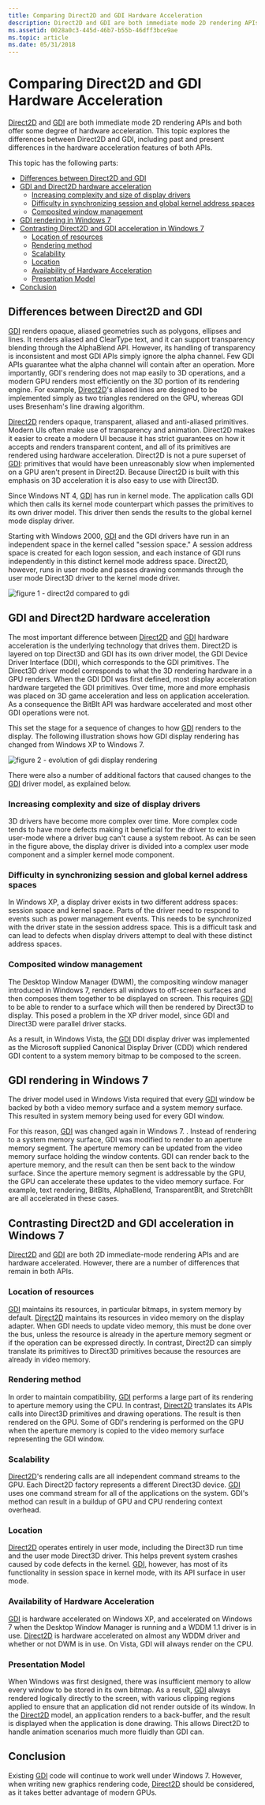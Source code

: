 ```yaml
---
title: Comparing Direct2D and GDI Hardware Acceleration
description: Direct2D and GDI are both immediate mode 2D rendering APIs and both offer some degree of hardware acceleration.
ms.assetid: 0028a0c3-445d-46b7-b55b-46dff3bce9ae
ms.topic: article
ms.date: 05/31/2018
---
```


# Comparing Direct2D and GDI Hardware Acceleration

[Direct2D](./direct2d-portal.md) and [GDI](/windows/desktop/gdi/windows-gdi) are both immediate mode 2D rendering APIs and both offer some degree of hardware acceleration. This topic explores the differences between Direct2D and GDI, including past and present differences in the hardware acceleration features of both APIs.

This topic has the following parts:

-   [Differences between Direct2D and GDI](#differences-between-direct2d-and-gdi)
-   [GDI and Direct2D hardware acceleration](#gdi-and-direct2d-hardware-acceleration)
    -   [Increasing complexity and size of display drivers](#increasing-complexity-and-size-of-display-drivers)
    -   [Difficulty in synchronizing session and global kernel address spaces](#difficulty-in-synchronizing-session-and-global-kernel-address-spaces)
    -   [Composited window management](#composited-window-management)
-   [GDI rendering in Windows 7](#gdi-rendering-in-windows-7)
-   [Contrasting Direct2D and GDI acceleration in Windows 7](#contrasting-direct2d-and-gdi-acceleration-in-windows-7)
    -   [Location of resources](#location-of-resources)
    -   [Rendering method](#rendering-method)
    -   [Scalability](#scalability)
    -   [Location](#location-of-resources)
    -   [Availability of Hardware Acceleration](#availability-of-hardware-acceleration)
    -   [Presentation Model](#presentation-model)
-   [Conclusion](#conclusion)

## Differences between Direct2D and GDI

[GDI](/windows/desktop/gdi/windows-gdi) renders opaque, aliased geometries such as polygons, ellipses and lines. It renders aliased and ClearType text, and it can support transparency blending through the AlphaBlend API. However, its handling of transparency is inconsistent and most GDI APIs simply ignore the alpha channel. Few GDI APIs guarantee what the alpha channel will contain after an operation. More importantly, GDI's rendering does not map easily to 3D operations, and a modern GPU renders most efficiently on the 3D portion of its rendering engine. For example, [Direct2D](./direct2d-portal.md)'s aliased lines are designed to be implemented simply as two triangles rendered on the GPU, whereas GDI uses Bresenham's line drawing algorithm.

[Direct2D](./direct2d-portal.md) renders opaque, transparent, aliased and anti-aliased primitives. Modern UIs often make use of transparency and animation. Direct2D makes it easier to create a modern UI because it has strict guarantees on how it accepts and renders transparent content, and all of its primitives are rendered using hardware acceleration. Direct2D is not a pure superset of [GDI](/windows/desktop/gdi/windows-gdi): primitives that would have been unreasonably slow when implemented on a GPU aren't present in Direct2D. Because Direct2D is built with this emphasis on 3D acceleration it is also easy to use with Direct3D.

Since Windows NT 4, [GDI](/windows/desktop/gdi/windows-gdi) has run in kernel mode. The application calls GDI which then calls its kernel mode counterpart which passes the primitives to its own driver model. This driver then sends the results to the global kernel mode display driver.

Starting with Windows 2000, [GDI](/windows/desktop/gdi/windows-gdi) and the GDI drivers have run in an independent space in the kernel called "session space." A session address space is created for each logon session, and each instance of GDI runs independently in this distinct kernel mode address space. Direct2D, however, runs in user mode and passes drawing commands through the user mode Direct3D driver to the kernel mode driver.

![figure 1 - direct2d compared to gdi](images/direct2d-vs-gdi1.png)

## GDI and Direct2D hardware acceleration

The most important difference between [Direct2D](./direct2d-portal.md) and [GDI](/windows/desktop/gdi/windows-gdi) hardware acceleration is the underlying technology that drives them. Direct2D is layered on top Direct3D and GDI has its own driver model, the GDI Device Driver Interface (DDI), which corresponds to the GDI primitives. The Direct3D driver model corresponds to what the 3D rendering hardware in a GPU renders. When the GDI DDI was first defined, most display acceleration hardware targeted the GDI primitives. Over time, more and more emphasis was placed on 3D game acceleration and less on application acceleration. As a consequence the BitBlt API was hardware accelerated and most other GDI operations were not.

This set the stage for a sequence of changes to how [GDI](/windows/desktop/gdi/windows-gdi) renders to the display. The following illustration shows how GDI display rendering has changed from Windows XP to Windows 7.

![figure 2 - evolution of gdi display rendering](images/direct2d-vs-gdi2.png)

There were also a number of additional factors that caused changes to the [GDI](/windows/desktop/gdi/windows-gdi) driver model, as explained below.

### Increasing complexity and size of display drivers

3D drivers have become more complex over time. More complex code tends to have more defects making it beneficial for the driver to exist in user-mode where a driver bug can't cause a system reboot. As can be seen in the figure above, the display driver is divided into a complex user mode component and a simpler kernel mode component.

### Difficulty in synchronizing session and global kernel address spaces

In Windows XP, a display driver exists in two different address spaces: session space and kernel space. Parts of the driver need to respond to events such as power management events. This needs to be synchronized with the driver state in the session address space. This is a difficult task and can lead to defects when display drivers attempt to deal with these distinct address spaces.

### Composited window management

The Desktop Window Manager (DWM), the compositing window manager introduced in Windows 7, renders all windows to off-screen surfaces and then composes them together to be displayed on screen. This requires [GDI](/windows/desktop/gdi/windows-gdi) to be able to render to a surface which will then be rendered by Direct3D to display. This posed a problem in the XP driver model, since GDI and Direct3D were parallel driver stacks.

As a result, in Windows Vista, the [GDI](/windows/desktop/gdi/windows-gdi) DDI display driver was implemented as the Microsoft supplied Canonical Display Driver (CDD) which rendered GDI content to a system memory bitmap to be composed to the screen.

## GDI rendering in Windows 7

The driver model used in Windows Vista required that every [GDI](/windows/desktop/gdi/windows-gdi) window be backed by both a video memory surface and a system memory surface. This resulted in system memory being used for every GDI window.

For this reason, [GDI](/windows/desktop/gdi/windows-gdi) was changed again in Windows 7. . Instead of rendering to a system memory surface, GDI was modified to render to an aperture memory segment. The aperture memory can be updated from the video memory surface holding the window contents. GDI can render back to the aperture memory, and the result can then be sent back to the window surface. Since the aperture memory segment is addressable by the GPU, the GPU can accelerate these updates to the video memory surface. For example, text rendering, BitBlts, AlphaBlend, TransparentBlt, and StretchBlt are all accelerated in these cases.

## Contrasting Direct2D and GDI acceleration in Windows 7

[Direct2D](./direct2d-portal.md) and [GDI](/windows/desktop/gdi/windows-gdi) are both 2D immediate-mode rendering APIs and are hardware accelerated. However, there are a number of differences that remain in both APIs.

### Location of resources

[GDI](/windows/desktop/gdi/windows-gdi) maintains its resources, in particular bitmaps, in system memory by default. [Direct2D](./direct2d-portal.md) maintains its resources in video memory on the display adapter. When GDI needs to update video memory, this must be done over the bus, unless the resource is already in the aperture memory segment or if the operation can be expressed directly. In contrast, Direct2D can simply translate its primitives to Direct3D primitives because the resources are already in video memory.

### Rendering method

In order to maintain compatibility, [GDI](/windows/desktop/gdi/windows-gdi) performs a large part of its rendering to aperture memory using the CPU. In contrast, [Direct2D](./direct2d-portal.md) translates its APIs calls into Direct3D primitives and drawing operations. The result is then rendered on the GPU. Some of GDI's rendering is performed on the GPU when the aperture memory is copied to the video memory surface representing the GDI window.

### Scalability

[Direct2D](./direct2d-portal.md)'s rendering calls are all independent command streams to the GPU. Each Direct2D factory represents a different Direct3D device. [GDI](/windows/desktop/gdi/windows-gdi) uses one command stream for all of the applications on the system. GDI's method can result in a buildup of GPU and CPU rendering context overhead.

### Location

[Direct2D](./direct2d-portal.md) operates entirely in user mode, including the Direct3D run time and the user mode Direct3D driver. This helps prevent system crashes caused by code defects in the kernel. [GDI](/windows/desktop/gdi/windows-gdi), however, has most of its functionality in session space in kernel mode, with its API surface in user mode.

### Availability of Hardware Acceleration

[GDI](/windows/desktop/gdi/windows-gdi) is hardware accelerated on Windows XP, and accelerated on Windows 7 when the Desktop Window Manager is running and a WDDM 1.1 driver is in use. [Direct2D](./direct2d-portal.md) is hardware accelerated on almost any WDDM driver and whether or not DWM is in use. On Vista, GDI will always render on the CPU.

### Presentation Model

When Windows was first designed, there was insufficient memory to allow every window to be stored in its own bitmap. As a result, [GDI](/windows/desktop/gdi/windows-gdi) always rendered logically directly to the screen, with various clipping regions applied to ensure that an application did not render outside of its window. In the [Direct2D](./direct2d-portal.md) model, an application renders to a back-buffer, and the result is displayed when the application is done drawing. This allows Direct2D to handle animation scenarios much more fluidly than GDI can.

## Conclusion

Existing [GDI](/windows/desktop/gdi/windows-gdi) code will continue to work well under Windows 7. However, when writing new graphics rendering code, [Direct2D](./direct2d-portal.md) should be considered, as it takes better advantage of modern GPUs.

 

 
